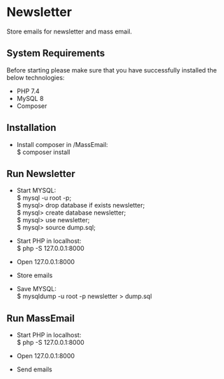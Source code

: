 # Newsletter
Store emails for newsletter and mass email.

## System Requirements
Before starting please make sure that you have successfully installed the below technologies:
-  PHP 7.4      
-  MySQL 8
-  Composer
  
## Installation
- Install composer in /MassEmail:       
$ composer install

## Run Newsletter

- Start MYSQL:      
$ mysql -u root -p;      
$ mysql> drop database if exists newsletter;      
$ mysql> create database newsletter;      
$ mysql> use newsletter;      
$ mysql> source dump.sql;      

- Start PHP in localhost:      
$ php -S 127.0.0.1:8000      

- Open 127.0.0.1:8000      

- Store emails      

- Save MYSQL:      
$ mysqldump -u root -p newsletter > dump.sql      

## Run MassEmail

- Start PHP in localhost:      
$ php -S 127.0.0.1:8000      

- Open 127.0.0.1:8000      

- Send emails            
